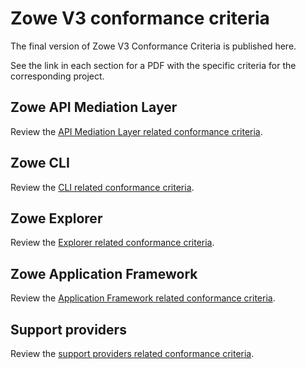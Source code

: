 # Zowe V3 conformance criteria

The final version of Zowe V3 Conformance Criteria is published here.

See the link in each section for a PDF with the specific criteria for the corresponding project.

## Zowe API Mediation Layer

Review the [API Mediation Layer related conformance criteria](https://ibm.box.com/s/qin12i90slsxzv2zdpiq4we6o6157gh5).

## Zowe CLI

Review the [CLI related conformance criteria](https://ibm.box.com/s/d8dgrx37k42wi2o92bk6vglfdazmkte9).

## Zowe Explorer

Review the [Explorer related conformance criteria](https://ibm.box.com/s/xmiwe01li8n0mgx4wpj68dqpsw2ybati).

## Zowe Application Framework

Review the [Application Framework related conformance criteria](https://ibm.box.com/s/krk4cckl7mo1wgmjkghv1s82q8cu5rx1).

## Support providers

Review the [support providers related conformance criteria](https://ibm.box.com/s/ok85oj6eflnpxsxvp1rntrebjbhebuk1).
